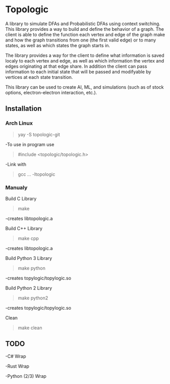 # Topologic
A library to simulate DFAs and Probabilistic DFAs using context switching. This library provides a way to build and define the behavior of a graph. The client is able to define the function each vertex and edge of the graph make and how the graph transitions from one (the first valid edge) or to many states, as well as which states the graph starts in.

The library provides a way for the client to define what information is saved localy to each vertex and edge, as well as which information the vertex and edges originating at that edge share. In addition the client can pass information to each initial state that will be passed and modifyable by vertices at each state transition. 

This library can be used to create AI, ML, and simulations (such as of stock options, electron-electron interaction, etc.).

## Installation
### Arch Linux
>yay -S topologic-git

-To use in program use

>#include <topologic/topologic.h>

-Link with

>gcc ... -ltopologic

### Manualy
Build C Library
>make

-creates libtopologic.a

Build C++ Library
>make cpp

-creates libtopologic.a

Build Python 3 Library
>make python

-creates topylogic/topylogic.so

Build Python 2 Library
>make python2

-creates topylogic/topylogic.so

Clean
>make clean

## TODO
-C# Wrap

-Rust Wrap

-Python (2/3) Wrap
